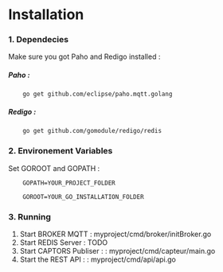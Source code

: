 # Installation

### 1. Dependecies
Make sure you got Paho and Redigo installed :


##### Paho :
```shell
    go get github.com/eclipse/paho.mqtt.golang
```
##### Redigo :

```shell
    go get github.com/gomodule/redigo/redis
```

### 2. Environement Variables
Set GOROOT and GOPATH :

```shell
    GOPATH=YOUR_PROJECT_FOLDER
```
```shell
    GOROOT=YOUR_GO_INSTALLATION_FOLDER
```

### 3. Running
1. Start BROKER MQTT : myproject/cmd/broker/initBroker.go
2. Start REDIS Server : TODO
3. Start CAPTORS Publiser : : myproject/cmd/capteur/main.go
4. Start the REST API : : myproject/cmd/api/api.go
